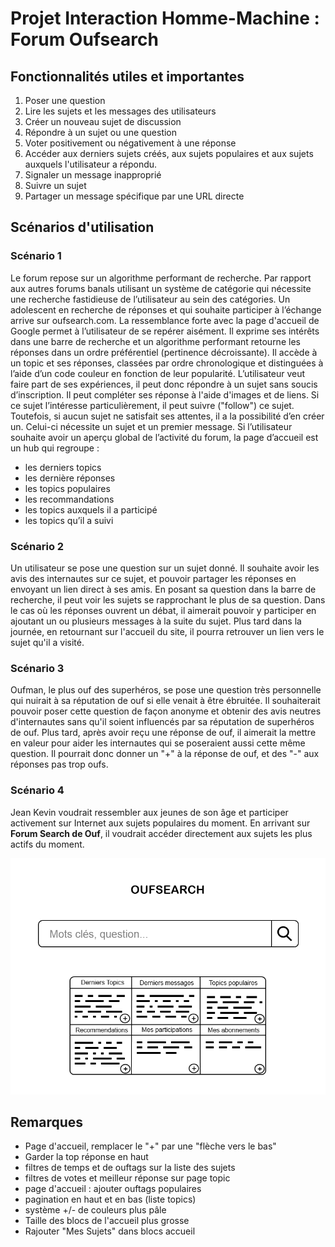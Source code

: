 # Projet Interaction Homme-Machine : Forum Oufsearch
## Fonctionnalités utiles et importantes
1. Poser une question
2. Lire les sujets et les messages des utilisateurs
3. Créer un nouveau sujet de discussion
4. Répondre à un sujet ou une question
5. Voter positivement ou négativement à une réponse
6. Accéder aux derniers sujets créés, aux sujets populaires et aux sujets auxquels l'utilisateur a répondu.
7. Signaler un message inapproprié
8. Suivre un sujet
9. Partager un message spécifique par une URL directe

## Scénarios d'utilisation

### Scénario 1

Le forum repose sur un algorithme performant de recherche. Par rapport aux autres forums banals utilisant un système de catégorie qui nécessite une recherche fastidieuse de l’utilisateur au sein des catégories.
Un adolescent en recherche de réponses et qui souhaite participer à l’échange arrive sur oufsearch.com. La ressemblance forte avec la page d'accueil de Google permet à l’utilisateur de se repérer aisément. Il exprime ses intérêts dans une barre de recherche et un algorithme performant retourne les réponses dans un ordre préférentiel (pertinence décroissante).
Il accède à un topic et ses réponses, classées par ordre chronologique et distinguées à l’aide d’un code couleur en fonction de leur popularité. L’utilisateur veut faire part de ses expériences, il peut donc répondre à un sujet sans soucis d’inscription. Il peut compléter ses réponse à l'aide d'images et de liens. Si ce sujet l’intéresse particulièrement, il peut suivre ("follow") ce sujet.
Toutefois, si aucun sujet ne satisfait ses attentes, il a la possibilité d’en créer un. Celui-ci nécessite un sujet et un premier message.
Si l’utilisateur souhaite avoir un aperçu global de l’activité du forum, la page d’accueil est un hub qui regroupe :
- les derniers topics
- les dernière réponses
- les topics populaires
- les recommandations
- les topics auxquels il a participé
- les topics qu’il a suivi

### Scénario 2

Un utilisateur se pose une question sur un sujet donné. Il souhaite avoir les avis des internautes sur ce sujet, et pouvoir partager les réponses en envoyant un lien direct à ses amis. En posant sa question dans la barre de recherche, il peut voir les sujets se rapprochant le plus de sa question. Dans le cas où les réponses ouvrent un débat, il aimerait pouvoir y participer en ajoutant un ou plusieurs messages à la suite du sujet. Plus tard dans la journée, en retournant sur l'accueil du site, il pourra retrouver un lien vers le sujet qu'il a visité.

### Scénario 3

Oufman, le plus ouf des superhéros, se pose une question très personnelle qui nuirait à sa réputation de ouf si elle venait à être ébruitée. Il souhaiterait pouvoir poser cette question de façon anonyme et obtenir des avis neutres d'internautes sans qu'il soient influencés par sa réputation de superhéros de ouf. Plus tard, après avoir reçu une réponse de ouf, il aimerait la mettre en valeur pour aider les internautes qui se poseraient aussi cette même question. Il pourrait donc donner un "+" à la réponse de ouf, et des "-" aux réponses pas trop oufs.

### Scénario 4

Jean Kevin voudrait ressembler aux jeunes de son âge et participer activement sur Internet aux sujets populaires du moment. En arrivant sur **Forum Search de Ouf**, il voudrait accéder directement aux sujets les plus actifs du moment.



![Accueil](./schemaAccueil.png)

## Remarques

- Page d'accueil, remplacer le "+" par une "flèche vers le bas"
- Garder la top réponse en haut
- filtres de temps et de ouftags sur la liste des sujets
- filtres de votes et meilleur réponse sur page topic
- page d'accueil : ajouter ouftags populaires
- pagination en haut et en bas (liste topics)
- système +/- de couleurs plus pâle
- Taille des blocs de l'accueil plus grosse
- Rajouter "Mes Sujets" dans blocs accueil
